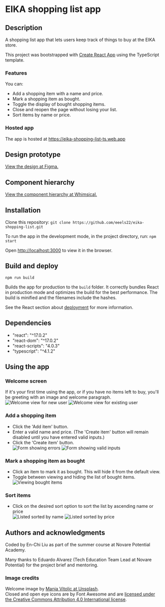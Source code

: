 # EIKA shopping list app

## Description

A shopping list app that lets users keep track of things to buy at the EIKA store.

This project was bootstrapped with [Create React App](https://github.com/facebook/create-react-app) using the TypeScript template.

### Features

You can:

- Add a shopping item with a name and price.
- Mark a shopping item as bought.
- Toggle the display of bought shopping items.
- Close and reopen the page without losing your list.
- Sort items by name or price.

### Hosted app

The app is hosted at https://eika-shopping-list-ts.web.app

## Design prototype

[View the design at Figma.](https://www.figma.com/file/brKqUwVgro4pEbvCf7maE0/Shopping-list?node-id=0%3A1)

## Component hierarchy

[View the component hierarchy at Whimsical.](https://whimsical.com/shopping-list-KTu2Z8eFMtf9E3psbzR2Xm@2Ux7TurymMSmk6jWXHKT)

## Installation

Clone this repository: `git clone https://github.com/eeels22/eika-shopping-list.git`

To run the app in the development mode, in the project directory, run: `npm start`

Open [http://localhost:3000](http://localhost:3000) to view it in the browser.

## Build and deploy

`npm run build`

Builds the app for production to the `build` folder. It correctly bundles React in production mode and optimizes the build for the best performance. The build is minified and the filenames include the hashes.

See the React section about [deployment](https://facebook.github.io/create-react-app/docs/deployment) for more information.

## Dependencies

- "react": "^17.0.2"
- "react-dom": "^17.0.2"
- "react-scripts": "4.0.3"
- "typescript": "^4.1.2"

## Using the app

### Welcome screen

If it's your first time using the app, or if you have no items left to buy, you'll be greeting with an image and welcome paragraph.  
![Welcome view for new user](./screenshots/welcome-new-user.png) ![Welcome view for existing user](./screenshots/welcome-existing-user.png)

### Add a shopping item

- Click the 'Add item' button.
- Enter a valid name and price. (The 'Create item' button will remain disabled until you have entered valid inputs.)
- Click the 'Create item' button.  
  ![Form showing errors](./screenshots/item-form-error.png) ![Form showing valid inputs](./screenshots/item-form-valid.png)

### Mark a shopping item as bought

- Click an item to mark it as bought. This will hide it from the default view.
- Toggle between viewing and hiding the list of bought items.  
  ![Viewing bought items](./screenshots/bought-items.png)

### Sort items

- Click on the desired sort option to sort the list by ascending name or price  
  ![Listed sorted by name](./screenshots/list-sorted-name.png) ![Listed sorted by price](./screenshots/list-sorted-price.png)

## Authors and acknowledgments

Coded by En-Chi Liu as part of the summer course at Novare Potential Academy.

Many thanks to Eduardo Alvarez (Tech Education Team Lead at Novare Potential) for the project brief and mentoring.

### Image credits

Welcome image by [Manja Vitolic at Unsplash](https://unsplash.com/@madhatterzone).  
Closed and open eye icons are by Font Awesome and are [licensed under the Creative Commons Attribution 4.0 International license](https://fontawesome.com/license).
